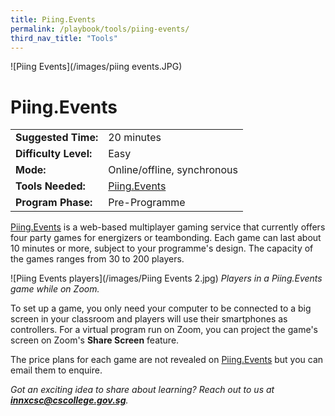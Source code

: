 ```yaml
---
title: Piing.Events
permalink: /playbook/tools/piing-events/
third_nav_title: "Tools"
---
```

![Piing Events](/images/piing events.JPG)
# Piing.Events  
  
|                       |                                       |
|-----------------------|---------------------------------------|
| **Suggested Time:**   | 20 minutes                            |
| **Difficulty Level:** | Easy                                  |
| **Mode:**             | Online/offline, synchronous           |
| **Tools Needed:**     | [Piing.Events](https://piing.events/) |
| **Program Phase:**    | Pre-Programme                         |
  
    
[Piing.Events](https://piing.events/) is a web-based multiplayer gaming service that currently offers four party games for energizers or teambonding. Each game can last about 10 minutes or more, subject to your programme's design. The capacity of the games ranges from 30 to 200 players. 

![Piing Events players](/images/Piing Events 2.jpg)
*Players in a Piing.Events game while on Zoom.*

To set up a game, you only need your computer to be connected to a big screen in your classroom and players will use their smartphones as controllers. For a virtual program run on Zoom, you can project the game's screen on Zoom's **Share Screen** feature. 

The price plans for each game are not revealed on [Piing.Events](https://piing.events/) but you can email them to enquire. 

*Got an exciting idea to share about learning? Reach out to us at **innxcsc@cscollege.gov.sg**.*

